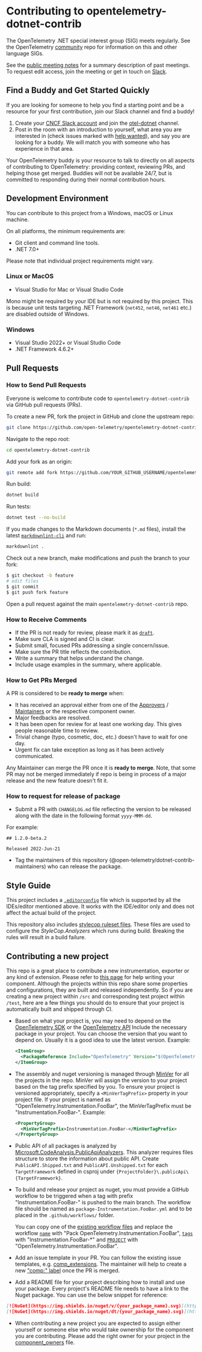 # Contributing to opentelemetry-dotnet-contrib

The OpenTelemetry .NET special interest group (SIG) meets regularly. See the
OpenTelemetry [community](https://github.com/open-telemetry/community#net-sdk)
repo for information on this and other language SIGs.

See the [public meeting
notes](https://docs.google.com/document/d/1yjjD6aBcLxlRazYrawukDgrhZMObwHARJbB9glWdHj8/edit?usp=sharing)
for a summary description of past meetings. To request edit access, join the
meeting or get in touch on
[Slack](https://cloud-native.slack.com/archives/C01N3BC2W7Q).

## Find a Buddy and Get Started Quickly

If you are looking for someone to help you find a starting point and be a
resource for your first contribution, join our Slack channel and find a buddy!

1. Create your [CNCF Slack account](http://slack.cncf.io/) and join the
   [otel-dotnet](https://cloud-native.slack.com/archives/C01N3BC2W7Q) channel.
2. Post in the room with an introduction to yourself, what area you are
   interested in (check issues marked with [help
   wanted](https://github.com/open-telemetry/opentelemetry-dotnet-contrib/labels/help%20wanted)),
   and say you are looking for a buddy. We will match you with someone who has
   experience in that area.

Your OpenTelemetry buddy is your resource to talk to directly on all aspects of
contributing to OpenTelemetry: providing context, reviewing PRs, and helping
those get merged. Buddies will not be available 24/7, but is committed to
responding during their normal contribution hours.

## Development Environment

You can contribute to this project from a Windows, macOS or Linux machine.

On all platforms, the minimum requirements are:

* Git client and command line tools.
* .NET 7.0+

Please note that individual project requirements might vary.

### Linux or MacOS

* Visual Studio for Mac or Visual Studio Code

Mono might be required by your IDE but is not required by this project. This is
because unit tests targeting .NET Framework (`net452`, `net46`, `net461` etc.)
are disabled outside of Windows.

### Windows

* Visual Studio 2022+ or Visual Studio Code
* .NET Framework 4.6.2+

## Pull Requests

### How to Send Pull Requests

Everyone is welcome to contribute code to `opentelemetry-dotnet-contrib` via
GitHub pull requests (PRs).

To create a new PR, fork the project in GitHub and clone the upstream repo:

```sh
git clone https://github.com/open-telemetry/opentelemetry-dotnet-contrib.git
```

Navigate to the repo root:

```sh
cd opentelemetry-dotnet-contrib
```

Add your fork as an origin:

```sh
git remote add fork https://github.com/YOUR_GITHUB_USERNAME/opentelemetry-dotnet-contrib.git
```

Run build:

```sh
dotnet build
```

Run tests:

```sh
dotnet test --no-build
```

If you made changes to the Markdown documents (`*.md` files), install the latest
[`markdownlint-cli`](https://github.com/igorshubovych/markdownlint-cli) and run:

```sh
markdownlint .
```

Check out a new branch, make modifications and push the branch to your fork:

```sh
$ git checkout -b feature
# edit files
$ git commit
$ git push fork feature
```

Open a pull request against the main `opentelemetry-dotnet-contrib` repo.

### How to Receive Comments

* If the PR is not ready for review, please mark it as
  [`draft`](https://github.blog/2019-02-14-introducing-draft-pull-requests/).
* Make sure CLA is signed and CI is clear.
* Submit small, focused PRs addressing a single concern/issue.
* Make sure the PR title reflects the contribution.
* Write a summary that helps understand the change.
* Include usage examples in the summary, where applicable.

### How to Get PRs Merged

A PR is considered to be **ready to merge** when:

* It has received an approval either from one of the
  [Approvers](https://github.com/open-telemetry/community/blob/master/community-membership.md#approver)
  /
  [Maintainers](https://github.com/open-telemetry/community/blob/master/community-membership.md#maintainer)
  or the respective component owner.
* Major feedbacks are resolved.
* It has been open for review for at least one working day. This gives people
  reasonable time to review.
* Trivial change (typo, cosmetic, doc, etc.) doesn't have to wait for one day.
* Urgent fix can take exception as long as it has been actively communicated.

Any Maintainer can merge the PR once it is **ready to merge**. Note, that some
PR may not be merged immediately if repo is being in process of a major release
and the new feature doesn't fit it.

### How to request for release of package

* Submit a PR with `CHANGELOG.md` file reflecting the version to be released
along with the date in the following format `yyyy-MMM-dd`.

For example:

```text
## 1.2.0-beta.2

Released 2022-Jun-21
```

* Tag the maintainers of this repository
(@open-telemetry/dotnet-contrib-maintainers) who can release the package.

## Style Guide

This project includes a
[`.editorconfig`](https://github.com/open-telemetry/opentelemetry-dotnet-contrib/blob/master/.editorconfig)
file which is supported by all the IDEs/editor mentioned above. It works with
the IDE/editor only and does not affect the actual build of the project.

This repository also includes [stylecop ruleset
files](https://github.com/open-telemetry/opentelemetry-dotnet-contrib/tree/master/build).
These files are used to configure the _StyleCop.Analyzers_ which runs during
build. Breaking the rules will result in a build failure.

## Contributing a new project

This repo is a great place to contribute a new instrumentation, exporter or any
kind of extension. Please refer to [this
page](https://github.com/open-telemetry/opentelemetry-dotnet/blob/main/docs/trace/extending-the-sdk/README.md#extending-the-opentelemetry-net-sdk)
for help writing your component. Although the projects within this repo share
some properties and configurations, they are built and released independently.
So if you are creating a new project within `/src` and corresponding test
project within `/test`, here are a few things you should do to ensure that your
project is automatically built and shipped through CI.

* Based on what your project is, you may need to depend on the [OpenTelemetry
SDK](https://www.nuget.org/packages/OpenTelemetry) or the [OpenTelemetry
API](https://www.nuget.org/packages/OpenTelemetry.Api) Include the necessary
package in your project. You can choose the version that you want to depend on.
Usually it is a good idea to use the latest version. Example:

  ```xml
  <ItemGroup>
    <PackageReference Include="OpenTelemetry" Version="$(OpenTelemetryCoreLatestVersion)" />
  </ItemGroup>
  ```

* The assembly and nuget versioning is managed through
[MinVer](https://github.com/adamralph/minver) for all the projects in the repo.
MinVer will assign the version to your project based on the tag prefix specified
by you. To ensure your project is versioned appropriately, specify a
`<MinVerTagPrefix>` property in your project file. If your project is named as
"OpenTelemetry.Instrumentation.FooBar", the MinVerTagPrefix must be
"Instrumentation.FooBar-". Example:

  ```xml
  <PropertyGroup>
    <MinVerTagPrefix>Instrumentation.FooBar-</MinVerTagPrefix>
  </PropertyGroup>
  ```

* Public API of all packages is analyzed by
[Microsoft.CodeAnalysis.PublicApiAnalyzers](https://github.com/dotnet/roslyn-analyzers/blob/main/src/PublicApiAnalyzers/Microsoft.CodeAnalysis.PublicApiAnalyzers.md).
This analyzer requires files structure to store the information about public API.
Create `PublicAPI.Shipped.txt` and `PublicAPI.Unshipped.txt` for each `TargetFramework`
defined in csproj under `{ProjectFolder}\.publicApi\{TargetFramework}`.

* To build and release your project as nuget, you must provide a GitHub workflow
to be triggered when a tag with prefix "Instrumentation.FooBar-" is pushed to
the main branch. The workflow file should be named as
`package-Instrumentation.FooBar.yml` and to be placed in the
`.github/workflows/` folder.

  You can copy one of the [existing workflow
  files](https://github.com/open-telemetry/opentelemetry-dotnet-contrib/blob/main/.github/workflows/package-Instrumentation.AspNet.yml)
  and replace the workflow
  [`name`](https://github.com/open-telemetry/opentelemetry-dotnet-contrib/blob/main/.github/workflows/package-Instrumentation.AspNet.yml#L1)
  with "Pack OpenTelemetry.Instrumentation.FooBar",
  [`tags`](https://github.com/open-telemetry/opentelemetry-dotnet-contrib/blob/main/.github/workflows/package-Instrumentation.AspNet.yml#L12)
  with "Instrumentation.FooBar-*" and
  [`PROJECT`](https://github.com/open-telemetry/opentelemetry-dotnet-contrib/blob/main/.github/workflows/package-Instrumentation.AspNet.yml#L18)
  with "OpenTelemetry.Instrumentation.FooBar".

* Add an issue template in your PR. You can follow the existing issue templates,
  e.g. [comp_extensions](./.github/ISSUE_TEMPLATE/comp_extensions.md). The
  maintainer will help to create a new ["comp:"
  label](https://github.com/open-telemetry/opentelemetry-dotnet-contrib/labels?q=comp%3A)
  once the PR is merged.

* Add a README file for your project describing how to install and use your
  package. Every project's README file needs to have a link to the Nuget
  package. You can use the below snippet for reference:

```md
[![NuGet](https://img.shields.io/nuget/v/{your_package_name}.svg)](https://www.nuget.org/packages/{your_package_name})
[![NuGet](https://img.shields.io/nuget/dt/{your_package_name}.svg)](https://www.nuget.org/packages/{your_package_name})
```

* When contributing a new project you are expected to assign either yourself or
someone else who would take ownership for the component you are contributing.
Please add the right owner for your project in the
[component_owners](./.github/component_owners.yml) file.
